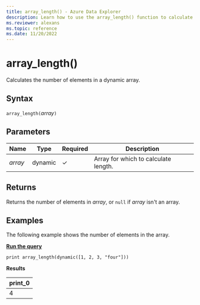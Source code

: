```yaml
---
title: array_length() - Azure Data Explorer
description: Learn how to use the array_length() function to calculate the number of elements in a dynamic array.
ms.reviewer: alexans
ms.topic: reference
ms.date: 11/20/2022
---
```

# array_length()

Calculates the number of elements in a dynamic array.

## Syntax

`array_length(`*array*`)`

## Parameters

| Name | Type | Required | Description |
|--|--|--|--|
| *array* | dynamic | &check; | Array for which to calculate length.

## Returns

Returns the number of elements in *array*, or `null` if *array* isn't an array.

## Examples

The following example shows the number of elements in the array.

[**Run the query**](https://dataexplorer.azure.com/clusters/help/databases/Samples?query=H4sIAAAAAAAAAysoyswrUUgsKkqsjM9JzUsvydBIqcxLzM1M1og21FEw0lEw1lFQSssvLVKK1dQEAI1OgS0uAAAA)

```kusto
print array_length(dynamic([1, 2, 3, "four"]))
```

**Results**

|print_0|
|--|
|4|
